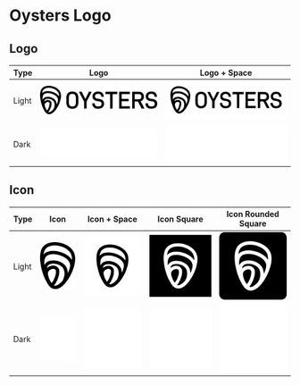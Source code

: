 # Oysters Logo

## Logo

| Type  | Logo                                                  | Logo + Space                                                      |
| ----- | ----------------------------------------------------- | ----------------------------------------------------------------- |
| Light | ![oysters-logo.svg](svg/oysters-logo.svg)             | ![oysters-logo-space.svg](svg/oysters-logo-space.svg)             |
| Dark  | ![oysters-logo-white.svg](svg/oysters-logo-white.svg) | ![oysters-logo-space-white.svg](svg/oysters-logo-space-white.svg) |

## Icon

| Type  | Icon                                                  | Icon + Space                                                      | Icon Square                                                         | Icon Rounded Square                                                                 |
| ----- | ----------------------------------------------------- | ----------------------------------------------------------------- | ------------------------------------------------------------------- | ----------------------------------------------------------------------------------- |
| Light | ![oysters-icon.svg](svg/oysters-icon.svg)             | ![oysters-icon-space.svg](svg/oysters-icon-space.svg)             | ![oysters-icon-square.svg](svg/oysters-icon-square.svg)             | ![oysters-icon-rounded-square.svg](svg/oysters-icon-rounded-square.svg)             |
| Dark  | ![oysters-icon-white.svg](svg/oysters-icon-white.svg) | ![oysters-icon-space-white.svg](svg/oysters-icon-space-white.svg) | ![oysters-icon-square-white.svg](svg/oysters-icon-square-white.svg) | ![oysters-icon-rounded-square-white.svg](svg/oysters-icon-rounded-square-white.svg) |
